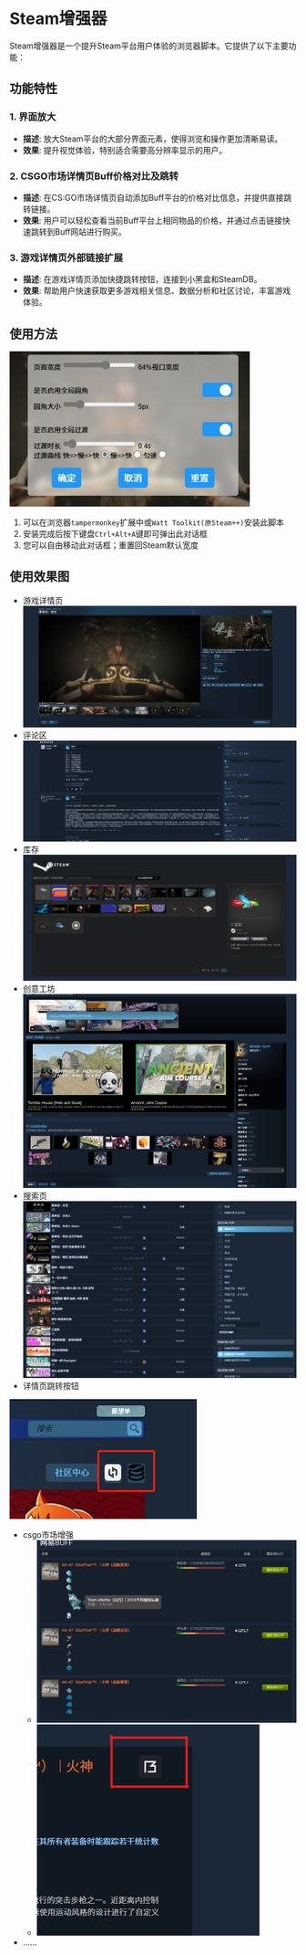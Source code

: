 # Steam增强器

Steam增强器是一个提升Steam平台用户体验的浏览器脚本。它提供了以下主要功能：

## 功能特性

### 1. 界面放大
- **描述**: 放大Steam平台的大部分界面元素，使得浏览和操作更加清晰易读。
- **效果**: 提升视觉体验，特别适合需要高分辨率显示的用户。

### 2. CSGO市场详情页Buff价格对比及跳转
- **描述**: 在CS:GO市场详情页自动添加Buff平台的价格对比信息，并提供直接跳转链接。
- **效果**: 用户可以轻松查看当前Buff平台上相同物品的价格，并通过点击链接快速跳转到Buff网站进行购买。

### 3. 游戏详情页外部链接扩展
- **描述**: 在游戏详情页添加快捷跳转按钮，连接到小黑盒和SteamDB。
- **效果**: 帮助用户快速获取更多游戏相关信息、数据分析和社区讨论，丰富游戏体验。

## 使用方法
![对话框](image/img.png)

1. 可以在浏览器``tampermonkey``扩展中或``Watt Toolkit(原Steam++)``安装此脚本
2. 安装完成后按下键盘``Ctrl+Alt+A``键即可弹出此对话框
3. 您可以自由移动此对话框；重置回Steam默认宽度

## 使用效果图
- 游戏详情页
![对话框](image/img1.png)
- 评论区
![对话框](image/img2.png)
- 库存
![对话框](image/img3.png)
- 创意工坊
![对话框](image/img4.png)
- 搜索页
![对话框](image/img5.png)
- 详情页跳转按钮

![对话框](image/6.png)
- csgo市场增强
  - ![对话框](image/img7.png)
  - ![对话框](image/img8.png)
- ......
